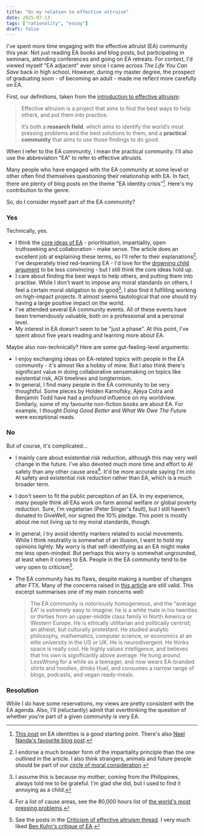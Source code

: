 ```yaml
---
title: "On my relation to effective altruism"
date: 2025-07-13
tags: ["rationality", "essay"]
draft: false
---
```


I've spent more time engaging with the effective altruist (EA) community this year. Not just reading EA books and blog posts, but participating in seminars, attending conferences and going on EA retreats. For context, I'd viewed myself "EA adjacent" ever since I came across *The Life You Can Save* back in high school. However, during my master degree, the prospect of graduating soon - of becoming an adult - made me reflect more carefully on EA.

First, our definitions, taken from the [introduction to effective altruism](https://www.effectivealtruism.org/articles/introduction-to-effective-altruism):

> Effective altruism is a project that aims to find the best ways to help others, and put them into practice.
> 
> It’s both a **research field**, which aims to identify the world’s most pressing problems and the best solutions to them, and a **practical community** that aims to use those findings to do good.

When I refer to the EA community, I mean the practical community. I'll also use the abbreviation "EA" to refer to effective altruists.

Many people who have engaged with the EA community at some level or other often find themselves questioning their relationship with EA. In fact, there are plenty of blog posts on the theme "EA identity crisis"[^note]. Here's my contribution to the genre.

So, do I consider myself part of the EA community?

### Yes

Technically, yes.

- I think the [core ideas of EA](https://www.effectivealtruism.org/articles/introduction-to-effective-altruism#what-principles-unite-effective-altruism) - prioritisation, impartiality, open truthseeking and collaboration - make sense. The article does an excellent job at explaining these terms, so I'll refer to their explanations[^remark]. I've desperately tried red-teaming EA - I'd love for the [drowning child argument](https://en.wikipedia.org/wiki/Famine,_Affluence,_and_Morality) to be less convincing - but I still think the core ideas hold up.
- I care about finding the best ways to help others, and putting them into practise. While I don't want to impose any moral standards on others, I feel a certain moral obligation to do good[^mom]. I also find it fulfilling working on high-impact projects. It almost seems tautological that one should try having a large positive impact on the world.
- I've attended several EA community events. All of these events have been tremendously valuable, both on a professional and a personal level.
- My interest in EA doesn't seem to be "just a phase". At this point, I've spent about five years reading and learning more about EA.

Maybe also non-technically? Here are some gut-feeling-level arguments:

- I enjoy exchanging ideas on EA-related topics with people in the EA community - it's almost like a hobby of mine. But I also think there's significant value in doing collaborative sensemaking on topics like existential risk, AGI timelines and longtermism.
- In general, I find many people in the EA community to be very thoughtful. Some pieces by Holden Karnofsky, Ajeya Cotra and Benjamin Todd have had a profound influence on my worldview. Similarly, some of my favourite non-fiction books are about EA. For example, I thought *Doing Good Better* and *What We Owe The Future* were exceptional reads.

### No

But of course, it's complicated...

- I mainly care about existential risk reduction, although this may very well change in the future. I've also devoted much more time and effort to AI safety than any other cause area[^cause]. It'd be more accurate saying I'm into AI safety and existential risk reduction rather than EA, which is a much broader term.
- I don't seem to fit the public perception of an EA. In my experience, many people think all EAs work on farm animal welfare or global poverty reduction. Sure, I'm vegetarian (Peter Singer's fault), but I still haven't donated to GiveWell, nor signed the 10% pledge. This point is mostly about me not living up to my moral standards, though.
- In general, I try avoid identity markers related to social movements. While I think neutrality is somewhat of an illusion, I want to hold my opinions lightly. My worry is that self-identifying as an EA might make me less open-minded. But perhaps this worry is somewhat ungrounded, at least when it comes to EA. People in the EA community tend to be very open to criticism[^ben].
- The EA community has its flaws, despite making a number of changes after FTX. Many of the concerns raised in [this article](https://forum.effectivealtruism.org/posts/54vAiSFkYszTWWWv4/doing-ea-better-1) are still valid. This excerpt summarises one of my main concerns well:

  > The EA community is notoriously homogeneous, and the “average EA” is extremely easy to imagine: he is a white male in his twenties or thirties from an upper-middle class family in North America or Western Europe. He is ethically utilitarian and politically centrist; an atheist, but culturally protestant. He studied analytic philosophy, mathematics, computer science, or economics at an elite university in the US or UK. He is neurodivergent. He thinks space is really cool. He highly values intelligence, and believes that his own is significantly above average. He hung around LessWrong for a while as a teenager, and now wears EA-branded shirts and hoodies, drinks Huel, and consumes a narrow range of blogs, podcasts, and vegan ready-meals.

### Resolution

While I do have some reservations, my views are pretty consistent with the EA agenda. Also, I'll (reluctantly) admit that overthinking the question of whether you're part of a given community is very EA.

[^note]: [This post](https://forum.effectivealtruism.org/posts/89GdH5unSb2Sze6kj/elements-of-ea-your-ea-identity-can-be-bespoke) on EA identities is a good starting point. There's also [Neel Nanda's favourite blog post](https://www.neelnanda.io/blog/8-altruism).

[^remark]: I endorse a much broader form of the impartiality principle than the one outlined in the article. I also think strangers, animals and future people should be part of our [circle of moral consideration](https://en.wikipedia.org/wiki/The_Expanding_Circle).

[^mom]: I assume this is because my mother, coming from the Philippines, always told me to be grateful. I'm glad she did, but I used to find it annoying as a child.

[^cause]: For a list of cause areas, see the 80,000 hours list of [the world's most pressing problems](https://80000hours.org/problem-profiles/).

[^ben]: See the posts in the [Criticism of effective altruism thread](https://forum.effectivealtruism.org/topics/criticism-of-effective-altruism). I very much liked [Ben Kuhn's critique of EA](https://www.benkuhn.net/ea-critique/).
